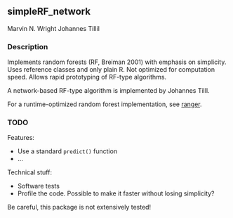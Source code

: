## simpleRF_network
Marvin N. Wright
Johannes Tillil

### Description
Implements random forests (RF, Breiman 2001) with emphasis on simplicity. Uses reference classes and only plain R. Not optimized for computation speed. Allows rapid prototyping of RF-type algorithms.

A network-based RF-type algorithm is implemented by Johannes Tilll.

For a runtime-optimized random forest implementation, see [ranger](https://github.com/imbs-hl/ranger).

### TODO
Features: 
* Use a standard `predict()` function
* ...

Technical stuff:
* Software tests
* Profile the code. Possible to make it faster without losing simplicity?

Be careful, this package is not extensively tested!
